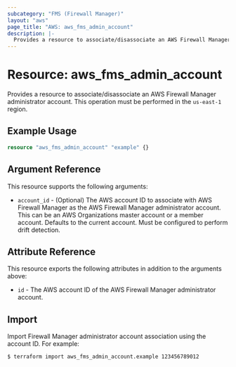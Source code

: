 ```yaml
---
subcategory: "FMS (Firewall Manager)"
layout: "aws"
page_title: "AWS: aws_fms_admin_account"
description: |-
  Provides a resource to associate/disassociate an AWS Firewall Manager administrator account
---
```


# Resource: aws_fms_admin_account

Provides a resource to associate/disassociate an AWS Firewall Manager administrator account. This operation must be performed in the `us-east-1` region.

## Example Usage

```terraform
resource "aws_fms_admin_account" "example" {}
```

## Argument Reference

This resource supports the following arguments:

* `account_id` - (Optional) The AWS account ID to associate with AWS Firewall Manager as the AWS Firewall Manager administrator account. This can be an AWS Organizations master account or a member account. Defaults to the current account. Must be configured to perform drift detection.

## Attribute Reference

This resource exports the following attributes in addition to the arguments above:

* `id` - The AWS account ID of the AWS Firewall Manager administrator account.

## Import

Import Firewall Manager administrator account association using the account ID. For example:

```
$ terraform import aws_fms_admin_account.example 123456789012
```
